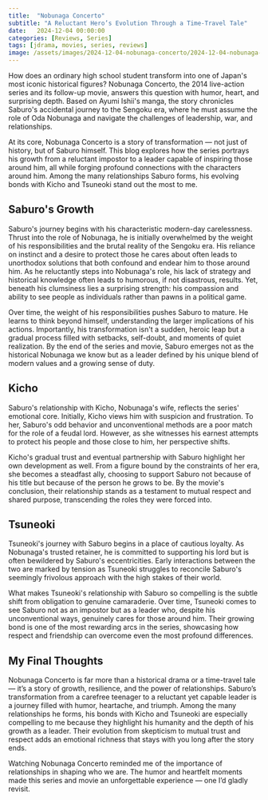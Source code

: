 ```yaml
---
title:  "Nobunaga Concerto"
subtitle: "A Reluctant Hero’s Evolution Through a Time-Travel Tale"
date:   2024-12-04 00:00:00
categories: [Reviews, Series]
tags: [jdrama, movies, series, reviews]
image: /assets/images/2024-12-04-nobunaga-concerto/2024-12-04-nobunaga-concerto-1.jpg
---
```



How does an ordinary high school student transform into one of Japan's most iconic historical figures? Nobunaga Concerto, the 2014 live-action series and its follow-up movie, answers this question with humor, heart, and surprising depth. Based on Ayumi Ishii's manga, the story chronicles Saburo's accidental journey to the Sengoku era, where he must assume the role of Oda Nobunaga and navigate the challenges of leadership, war, and relationships.

At its core, Nobunaga Concerto is a story of transformation — not just of history, but of Saburo himself. This blog explores how the series portrays his growth from a reluctant impostor to a leader capable of inspiring those around him, all while forging profound connections with the characters around him. Among the many relationships Saburo forms, his evolving bonds with Kicho and Tsuneoki stand out the most to me.

## Saburo's Growth

Saburo's journey begins with his characteristic modern-day carelessness. Thrust into the role of Nobunaga, he is initially overwhelmed by the weight of his responsibilities and the brutal reality of the Sengoku era. His reliance on instinct and a desire to protect those he cares about often leads to unorthodox solutions that both confound and endear him to those around him. As he reluctantly steps into Nobunaga's role, his lack of strategy and historical knowledge often leads to humorous, if not disastrous, results. Yet, beneath his clumsiness lies a surprising strength: his compassion and ability to see people as individuals rather than pawns in a political game.

Over time, the weight of his responsibilities pushes Saburo to mature. He learns to think beyond himself, understanding the larger implications of his actions. Importantly, his transformation isn't a sudden, heroic leap but a gradual process filled with setbacks, self-doubt, and moments of quiet realization. By the end of the series and movie, Saburo emerges not as the historical Nobunaga we know but as a leader defined by his unique blend of modern values and a growing sense of duty.


## Kicho

Saburo's relationship with Kicho, Nobunaga's wife, reflects the series' emotional core. Initially, Kicho views him with suspicion and frustration. To her, Saburo's odd behavior and unconventional methods are a poor match for the role of a feudal lord. However, as she witnesses his earnest attempts to protect his people and those close to him, her perspective shifts.

Kicho's gradual trust and eventual partnership with Saburo highlight her own development as well. From a figure bound by the constraints of her era, she becomes a steadfast ally, choosing to support Saburo not because of his title but because of the person he grows to be. By the movie's conclusion, their relationship stands as a testament to mutual respect and shared purpose, transcending the roles they were forced into.


## Tsuneoki

Tsuneoki's journey with Saburo begins in a place of cautious loyalty. As Nobunaga's trusted retainer, he is committed to supporting his lord but is often bewildered by Saburo's eccentricities. Early interactions between the two are marked by tension as Tsuneoki struggles to reconcile Saburo's seemingly frivolous approach with the high stakes of their world.

What makes Tsuneoki's relationship with Saburo so compelling is the subtle shift from obligation to genuine camaraderie. Over time, Tsuneoki comes to see Saburo not as an impostor but as a leader who, despite his unconventional ways, genuinely cares for those around him. Their growing bond is one of the most rewarding arcs in the series, showcasing how respect and friendship can overcome even the most profound differences.


## My Final Thoughts

Nobunaga Concerto is far more than a historical drama or a time-travel tale — it’s a story of growth, resilience, and the power of relationships. Saburo’s transformation from a carefree teenager to a reluctant yet capable leader is a journey filled with humor, heartache, and triumph. Among the many relationships he forms, his bonds with Kicho and Tsuneoki are especially compelling to me because they highlight his humanity and the depth of his growth as a leader. Their evolution from skepticism to mutual trust and respect adds an emotional richness that stays with you long after the story ends.

Watching Nobunaga Concerto reminded me of the importance of relationships in shaping who we are. The humor and heartfelt moments made this series and movie an unforgettable experience — one I’d gladly revisit.
